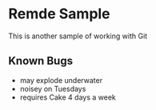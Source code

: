 # Remde Sample

This is another sample of working with Git

## Known Bugs
- may explode underwater
- noisey on Tuesdays
- requires Cake 4 days a week
